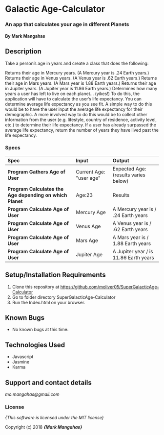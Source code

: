 # Galactic Age-Calculator

### An app that calculates your age in different Planets

#### By **Mark Mangahas**

## Description

Take a person’s age in years and create a class that does the following:

Returns their age in Mercury years. (A Mercury year is .24 Earth years.)
Returns their age in Venus years. (A Venus year is .62 Earth years.)
Returns their age in Mars years. (A Mars year is 1.88 Earth years.)
Returns their age in Jupiter years. (A Jupiter year is 11.86 Earth years.)
Determines how many years a user has left to live on each planet… (yikes!) To do this, the application will have to calculate the user’s life expectancy. You can determine average life expectancy as you see fit. A simple way to do this would be to have the user input the average life expectancy for their demographic. A more involved way to do this would be to collect other information from the user (e.g. lifestyle, country of residence, activity level, etc.) to determine their life expectancy.
If a user has already surpassed the average life expectancy, return the number of years they have lived past the life expectancy.


### Specs

| Spec | Input | Output |
| :-------------     | :------------- | :------------- |
| **Program Gathers Age of User** | Current Age: "user age" | Expected Age: (results varies below)  |
| **Program Calculates the Age depending on which Planet** | Age:23 | Results |
| **Program Calculate Age of User** | Mercury Age |  A Mercury year is / .24 Earth years | 
| **Program Calculate Age of User** | Venus Age   |  A Venus year is / .62 Earth years |
| **Program Calculate Age of User** | Mars Age    |  A Mars year is / 1.88 Earth years | 
| **Program Calculate Age of User** | Jupiter Age |  A Jupiter year / is 11.86 Earth years | 


## Setup/Installation Requirements

1. Clone this repository at https://github.com/moliver05/SuperGalacticAge-Calculator
2. Go to folder directory SuperGalacticAge-Calculator
3. Run the Index.html on your browser.

## Known Bugs
* No known bugs at this time.

## Technologies Used
* Javascript
* Jasmine
* Karma


## Support and contact details

_mo.mangahas@gmail.com_

### License

*{This software is licensed under the MIT license}*

Copyright (c) 2018 **_{Mark Mangahas}_**
